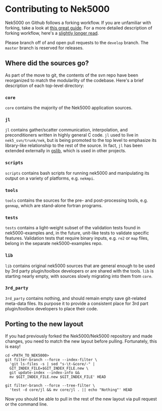 # Contributing to Nek5000 

Nek5000 on Github follows a forking workflow.
If you are unfamiliar with forking, take a look at [this great guide](https://guides.github.com/activities/forking/).
For a more detailed description of forking workflow, here's a [slightly longer read](https://www.atlassian.com/git/tutorials/comparing-workflows/forking-workflow).

Please branch off of and open pull requests to the `develop` branch.
The `master` branch is reserved for releases.

## Where did the sources go?

As part of the move to git, the contents of the svn repo have been reorganized to match the modularlity of the codebase.  Here's a brief description of each top-level directory:

### `core`
`core` contains the majority of the Nek5000 application sources.

### `jl`
`jl` contains gather/scatter communication, interpolation, and preconditioners written in highly general C code.
`jl` used to live in `nek5_svn/trunk/nek`, but is being promoted to the top level to emphasize its library-like relationship to the rest of the source.
In fact, `jl` has been extended externally in [gslib](https://github.com/gslib/gslib), which is used in other projects.

### `scripts`
`scripts` contains bash scripts for running nek5000 and manipulating its output on a variety of platforms, e.g. `nekmpi`.

### `tools`
`tools` contains the sources for the pre- and post-processing tools, e.g. `genmap`, which are stand-alone fortran programs.

### `tests` 
`tests` contains a light-weight subset of the validation tests found in nek5000-examples and, in the future, unit-like tests to validate specific features.
Validation tests that require binary inputs, e.g. `re2` or `map` files, belong in the separate nek5000-examples repo.

### `lib`
`lib` contains original nek5000 sources that are general enough to be used by 3rd party plugin/toolbox developers or are shared with the tools.
`lib` is starting nearly empty, with sources slowly migrating into them from `core`.

### `3rd_party`
`3rd_party` contains nothing, and should remain empty save git-related meta-data files.
Its purpose it to provide a consistent place for 3rd part plugin/toolbox developers to place their code.

## Porting to the new layout

If you had previously forked the Nek5000/Nek5000 repository and made changes, you need to match the new layout before pulling.
Fortunately, this is easy!

```
cd <PATH_TO_NEK5000>
git filter-branch --force --index-filter \
  'git ls-files -s | sed "s-\t-&core/-" |
  GIT_INDEX_FILE=$GIT_INDEX_FILE.new \
  git update-index --index-info &&
  mv $GIT_INDEX_FILE.new $GIT_INDEX_FILE' HEAD

git filter-branch --force --tree-filter \
  'test -d core/jl && mv core/jl . || echo "Nothing"' HEAD
```

Now you should be able to pull in the rest of the new layout via pull request or the command line.
